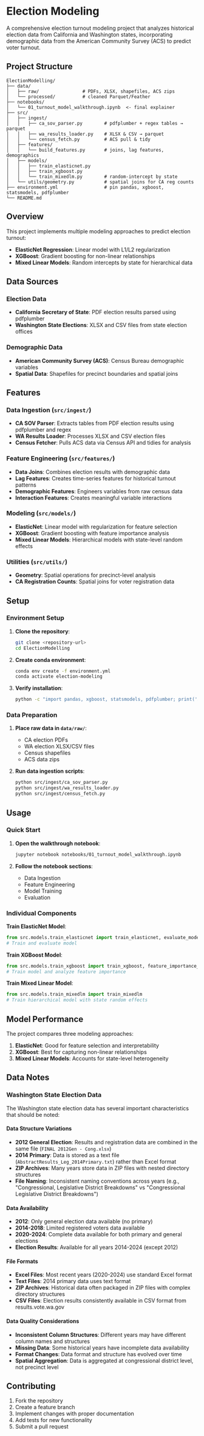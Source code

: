# Election Modeling

A comprehensive election turnout modeling project that analyzes historical election data from California and Washington states, incorporating demographic data from the American Community Survey (ACS) to predict voter turnout.

## Project Structure

```
ElectionModelling/
├── data/
│   ├── raw/                # PDFs, XLSX, shapefiles, ACS zips
│   └── processed/          # cleaned Parquet/Feather
├── notebooks/
│   └── 01_turnout_model_walkthrough.ipynb  <- final explainer
├── src/
│   ├── ingest/
│   │   ├── ca_sov_parser.py        # pdfplumber + regex tables → parquet
│   │   ├── wa_results_loader.py    # XLSX & CSV → parquet
│   │   └── census_fetch.py         # ACS pull & tidy
│   ├── features/
│   │   └── build_features.py       # joins, lag features, demographics
│   ├── models/
│   │   ├── train_elasticnet.py
│   │   ├── train_xgboost.py
│   │   └── train_mixedlm.py        # random-intercept by state
│   └── utils/geometry.py           # spatial joins for CA reg counts
├── environment.yml                 # pin pandas, xgboost, statsmodels, pdfplumber
└── README.md
```

## Overview

This project implements multiple modeling approaches to predict election turnout:

- **ElasticNet Regression**: Linear model with L1/L2 regularization
- **XGBoost**: Gradient boosting for non-linear relationships
- **Mixed Linear Models**: Random intercepts by state for hierarchical data

## Data Sources

### Election Data
- **California Secretary of State**: PDF election results parsed using pdfplumber
- **Washington State Elections**: XLSX and CSV files from state election offices

### Demographic Data
- **American Community Survey (ACS)**: Census Bureau demographic variables
- **Spatial Data**: Shapefiles for precinct boundaries and spatial joins

## Features

### Data Ingestion (`src/ingest/`)
- **CA SOV Parser**: Extracts tables from PDF election results using pdfplumber and regex
- **WA Results Loader**: Processes XLSX and CSV election files
- **Census Fetcher**: Pulls ACS data via Census API and tidies for analysis

### Feature Engineering (`src/features/`)
- **Data Joins**: Combines election results with demographic data
- **Lag Features**: Creates time-series features for historical turnout patterns
- **Demographic Features**: Engineers variables from raw census data
- **Interaction Features**: Creates meaningful variable interactions

### Modeling (`src/models/`)
- **ElasticNet**: Linear model with regularization for feature selection
- **XGBoost**: Gradient boosting with feature importance analysis
- **Mixed Linear Models**: Hierarchical models with state-level random effects

### Utilities (`src/utils/`)
- **Geometry**: Spatial operations for precinct-level analysis
- **CA Registration Counts**: Spatial joins for voter registration data

## Setup

### Environment Setup

1. **Clone the repository**:
   ```bash
   git clone <repository-url>
   cd ElectionModelling
   ```

2. **Create conda environment**:
   ```bash
   conda env create -f environment.yml
   conda activate election-modeling
   ```

3. **Verify installation**:
   ```bash
   python -c "import pandas, xgboost, statsmodels, pdfplumber; print('All dependencies installed!')"
   ```

### Data Preparation

1. **Place raw data in `data/raw/`**:
   - CA election PDFs
   - WA election XLSX/CSV files
   - Census shapefiles
   - ACS data zips

2. **Run data ingestion scripts**:
   ```bash
   python src/ingest/ca_sov_parser.py
   python src/ingest/wa_results_loader.py
   python src/ingest/census_fetch.py
   ```

## Usage

### Quick Start

1. **Open the walkthrough notebook**:
   ```bash
   jupyter notebook notebooks/01_turnout_model_walkthrough.ipynb
   ```

2. **Follow the notebook sections**:
   - Data Ingestion
   - Feature Engineering
   - Model Training
   - Evaluation

### Individual Components

**Train ElasticNet Model**:
```python
from src.models.train_elasticnet import train_elasticnet, evaluate_model
# Train and evaluate model
```

**Train XGBoost Model**:
```python
from src.models.train_xgboost import train_xgboost, feature_importance_analysis
# Train model and analyze feature importance
```

**Train Mixed Linear Model**:
```python
from src.models.train_mixedlm import train_mixedlm
# Train hierarchical model with state random effects
```

## Model Performance

The project compares three modeling approaches:

1. **ElasticNet**: Good for feature selection and interpretability
2. **XGBoost**: Best for capturing non-linear relationships
3. **Mixed Linear Models**: Accounts for state-level heterogeneity

## Data Notes

### Washington State Election Data

The Washington state election data has several important characteristics that should be noted:

#### Data Structure Variations
- **2012 General Election**: Results and registration data are combined in the same file (`FINAL 2012Gen - Cong.xlsx`)
- **2014 Primary**: Data is stored as a text file (`AbstractResults_Leg_2014Primary.txt`) rather than Excel format
- **ZIP Archives**: Many years store data in ZIP files with nested directory structures
- **File Naming**: Inconsistent naming conventions across years (e.g., "Congressional, Legislative District Breakdowns" vs "Congressional Legislative District Breakdowns")

#### Data Availability
- **2012**: Only general election data available (no primary)
- **2014-2018**: Limited registered voters data available
- **2020-2024**: Complete data available for both primary and general elections
- **Election Results**: Available for all years 2014-2024 (except 2012)

#### File Formats
- **Excel Files**: Most recent years (2020-2024) use standard Excel format
- **Text Files**: 2014 primary data uses text format
- **ZIP Archives**: Historical data often packaged in ZIP files with complex directory structures
- **CSV Files**: Election results consistently available in CSV format from results.vote.wa.gov

#### Data Quality Considerations
- **Inconsistent Column Structures**: Different years may have different column names and structures
- **Missing Data**: Some historical years have incomplete data availability
- **Format Changes**: Data format and structure has evolved over time
- **Spatial Aggregation**: Data is aggregated at congressional district level, not precinct level

## Contributing

1. Fork the repository
2. Create a feature branch
3. Implement changes with proper documentation
4. Add tests for new functionality
5. Submit a pull request